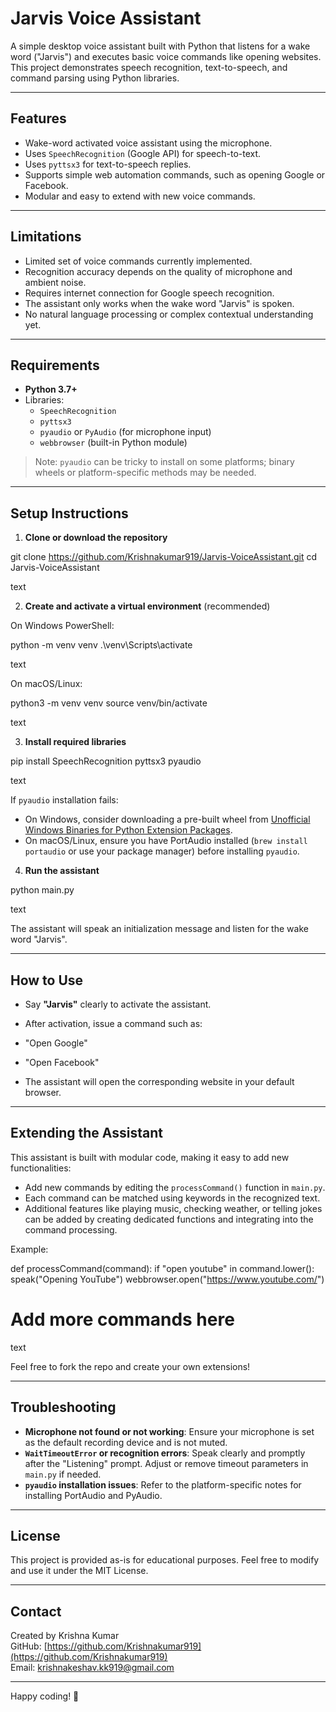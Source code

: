 # Jarvis Voice Assistant

A simple desktop voice assistant built with Python that listens for a wake word ("Jarvis") and executes basic voice commands like opening websites. This project demonstrates speech recognition, text-to-speech, and command parsing using Python libraries.

---

## Features

- Wake-word activated voice assistant using the microphone.
- Uses `SpeechRecognition` (Google API) for speech-to-text.
- Uses `pyttsx3` for text-to-speech replies.
- Supports simple web automation commands, such as opening Google or Facebook.
- Modular and easy to extend with new voice commands.

---

## Limitations

- Limited set of voice commands currently implemented.
- Recognition accuracy depends on the quality of microphone and ambient noise.
- Requires internet connection for Google speech recognition.
- The assistant only works when the wake word "Jarvis" is spoken.
- No natural language processing or complex contextual understanding yet.

---

## Requirements

- **Python 3.7+**  
- Libraries:  
  - `SpeechRecognition`  
  - `pyttsx3`  
  - `pyaudio` or `PyAudio` (for microphone input)  
  - `webbrowser` (built-in Python module)  

> Note: `pyaudio` can be tricky to install on some platforms; binary wheels or platform-specific methods may be needed.

---

## Setup Instructions

1. **Clone or download the repository**

git clone https://github.com/Krishnakumar919/Jarvis-VoiceAssistant.git
cd Jarvis-VoiceAssistant

text

2. **Create and activate a virtual environment** (recommended)

On Windows PowerShell:

python -m venv venv
.\venv\Scripts\activate

text

On macOS/Linux:

python3 -m venv venv
source venv/bin/activate

text

3. **Install required libraries**

pip install SpeechRecognition pyttsx3 pyaudio

text

If `pyaudio` installation fails:
- On Windows, consider downloading a pre-built wheel from [Unofficial Windows Binaries for Python Extension Packages](https://www.lfd.uci.edu/~gohlke/pythonlibs/#pyaudio).
- On macOS/Linux, ensure you have PortAudio installed (`brew install portaudio` or use your package manager) before installing `pyaudio`.

4. **Run the assistant**

python main.py

text

The assistant will speak an initialization message and listen for the wake word "Jarvis".

---

## How to Use

- Say **"Jarvis"** clearly to activate the assistant.
- After activation, issue a command such as:
- "Open Google"
- "Open Facebook"

- The assistant will open the corresponding website in your default browser.

---

## Extending the Assistant

This assistant is built with modular code, making it easy to add new functionalities:

- Add new commands by editing the `processCommand()` function in `main.py`.
- Each command can be matched using keywords in the recognized text.
- Additional features like playing music, checking weather, or telling jokes can be added by creating dedicated functions and integrating into the command processing.

Example:

def processCommand(command):
if "open youtube" in command.lower():
speak("Opening YouTube")
webbrowser.open("https://www.youtube.com/")
# Add more commands here

text

Feel free to fork the repo and create your own extensions!

---

## Troubleshooting

- **Microphone not found or not working**: Ensure your microphone is set as the default recording device and is not muted.
- **`WaitTimeoutError` or recognition errors**: Speak clearly and promptly after the "Listening" prompt. Adjust or remove timeout parameters in `main.py` if needed.
- **`pyaudio` installation issues**: Refer to the platform-specific notes for installing PortAudio and PyAudio.

---

## License

This project is provided as-is for educational purposes. Feel free to modify and use it under the MIT License.

---

## Contact

Created by Krishna Kumar  
GitHub: [https://github.com/Krishnakumar919](https://github.com/Krishnakumar919)  
Email: krishnakeshav.kk919@gmail.com

---

Happy coding! 🚀
